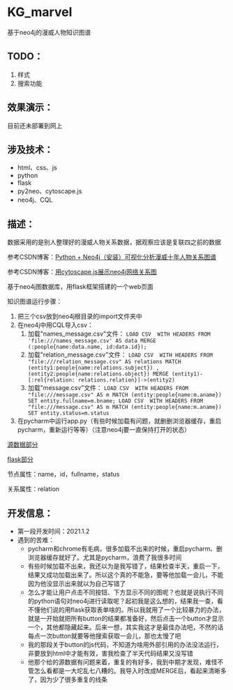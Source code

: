 # KG_marvel
基于neo4j的漫威人物知识图谱



## TODO：

1. 样式
2. 搜索功能



## 效果演示：

目前还未部署到网上



## 涉及技术：

- html、css、js
- python
- flask
- py2neo、cytoscape.js
- neo4j、CQL



## 描述：

数据采用的是别人整理好的漫威人物关系数据，据观察应该是复联四之前的数据

参考CSDN博客：[Python + Neo4j（安装）可视化分析漫威十年人物关系图谱](https://blog.csdn.net/liangllhahaha/article/details/89787649?utm_medium=distribute.pc_relevant.none-task-blog-BlogCommendFromMachineLearnPai2-2.channel_param&depth_1-utm_source=distribute.pc_relevant.none-task-blog-BlogCommendFromMachineLearnPai2-2.channel_param)

参考CSDN博客：[用cytoscape.js展示neo4j网络关系图](https://blog.csdn.net/zhongzhu2002/article/details/45843283)

基于neo4j图数据库，用flask框架搭建的一个web页面

知识图谱运行步骤：

1. 把三个csv放到neo4j根目录的import文件夹中
2. 在neo4j中用CQL导入csv：
   1. 加载"names_message.csv"文件：
      `LOAD CSV  WITH HEADERS FROM 'file:///names_message.csv' AS data MERGE (:people{name:data.name, id:data.id});`
   2. 加载"relation_message.csv"文件：
      `LOAD CSV  WITH HEADERS FROM "file:///relation_message.csv" AS relations
      MATCH (entity1:people{name:relations.subject}) , (entity2:people{name:relations.object})
      MERGE (entity1)-[:rel{relation: relations.relation}]->(entity2)`
   3. 加载"message.csv"文件：
      `LOAD CSV  WITH HEADERS FROM "file:///message.csv" AS m
      MATCH (entity:people{name:m.aname})
      SET entity.fullname=m.bname;
      LOAD CSV  WITH HEADERS FROM "file:///message.csv" AS m
      MATCH (entity:people{name:m.aname})
      SET entity.status=m.status`
3. 在pycharm中运行app.py（有些时候加载有问题，就删删浏览器缓存，重启pycharm，重新运行等等）（注意neo4j要一直保持打开的状态）

[源数据部分](csv/)

[flask部分](flask/)

节点属性：name，id，fullname，status

关系属性：relation



## 开发信息：

- 第一段开发时间：2021.1.2
- 遇到的苦难：
  - pycharm和chrome有毛病，很多加载不出来的时候，重启pycharm、删浏览器缓存就好了。尤其是pycharm，浪费了我很多时间
  - 有些时候加载不出来，我还以为是我写错了，结果检查半天，重启一下，结果又成功加载出来了。所以这个真的不能急，要等他加载一会儿，不能因为他没显示出来就以为自己写错了
  - 怎么才能让用户点击不同按钮、下方显示不同的图呢？也就是说执行不同的python语句对neo4j进行读取呢？起初我是这么想的，结果我一查，看不懂他们说的用flask获取表单啥的。所以我就用了一个比较暴力的办法，就是一开始就把所有button的结果都准备好，然后点击一个button才显示一个，其他都隐藏起来。后来一想，其实我这才是最佳办法吧，不然的话每点一次button就要等他搜索获取一会儿，那也太慢了吧
  - 我的那段关于button的js代码，不知道为啥用外部引用的办法没法运行，非要放到html中才能有效，害我检查了半天代码结果又没写错
  - 他那个给的源数据有问题来着，重复的有好多，我到中期才发现，难怪不管怎么看都是一大坨乱七八糟的。我导入时改成MERGE后，看起来清晰多了，因为少了很多重复的线条